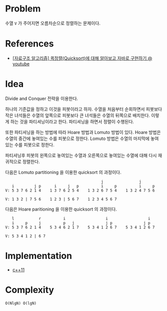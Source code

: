 # Problem

수열 `V` 가 주어지면 오름차순으로 정렬하는 문제이다.

# References

* [[자료구조 알고리즘] 퀵정렬(Quicksort)에 대해 알아보고 자바로 구현하기 @ youtube](https://www.youtube.com/watch?v=7BDzle2n47c)

# Idea

Divide and Conquer 전략을 이용한다.

하나의 기준값을 정하고 이것을 피봇이라고 하자. 수열을 처음부터 순회하면서 피봇보다 작은 녀석들은 수열의 앞쪽으로 피봇보다 큰 녀석들은 수열의 뒤쪽으로 배치한다. 이렇게 하는 것을 파티셔닝이라고 한다. 파티셔닝을 하면서 정렬이 수행된다. 

또한 파티셔닝을 하는 방법에 따라 Hoare 방법과 Lomuto 방법이 있다. Hoare 방법은
수열의 중간에 놓여있는 수를 피봇으로 정한다. Lomuto 방법은 수열의 마지막에
놓여있는 수를 피봇으로 정한다.

파티셔닝후 피봇의 왼쪽으로 놓여있는 수열과 오른쪽으로 놓여있는 수열에 대해 다시
재귀적으로 정렬한다.

다음은 Lomuto partitioning 을 이용한 quicksort 의 과정이다.

```       
                                           j                j
   i         j p      i     j   p          i     p          i     p
V: 5 3 7 6 2 1 4    1 3 7 6 2 5 4    1 3 2 6 7 5 4    1 3 2 4 7 5 6

V: 1 3 2 | 7 5 6    1 2 3 | 5 6 7    1 2 3 4 5 6 7
```

다음은 Hoare paritioning 을 이용한 quicksort 의 과정이다.

```       
   l           r          i                  i                  i
   i     p     j          p   j              j p              j p
V: 5 3 7 6 2 1 4    5 3 4 6 2 1 7    5 3 4 1 2 6 7    5 3 4 1 2 6 7  

V: 5 3 4 1 2 | 6 7  
```

# Implementation

* [c++11](a.cpp)

# Complexity

```
O(NlgN) O(lgN)
```